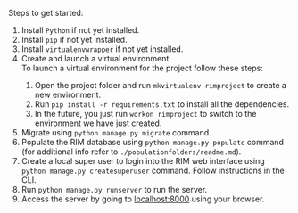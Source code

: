 Steps to get started:
1. Install `Python` if not yet installed.
2. Install `pip` if not yet installed.
3. Install `virtualenvwrapper` if not yet installed.
4. Create and launch a virtual environment. <br/>
<tab/>To launch a virtual environment for the project follow these steps:
    1. Open the project folder and run `mkvirtualenv rimproject` to create a new environment.
    2. Run `pip install -r requirements.txt` to install all the dependencies.
    3. In the future, you just run `workon rimproject` to switch to the environment we have just created.
5. Migrate using `python manage.py migrate` command.
6. Populate the RIM database using `python manage.py populate` command (for additional info refer to `./populationfolders/readme.md`).
7. Create a local super user to login into the RIM web interface using `python manage.py createsuperuser` command. Follow instructions in the CLI.
8. Run `python manage.py runserver` to run the  server.
9. Access the server by going to [localhost:8000](http://localhost:8000) using your browser.
